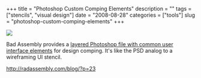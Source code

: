 +++
title = "Photoshop Custom Comping Elements"
description = ""
tags = ["stencils", "visual design"]
date = "2008-08-28"
categories = ["tools"]
slug = "photoshop-custom-comping-elements"
+++


<div class="tool-screenshot mb1"><a href="http://radassembly.com/blog/?p=23"><img id="bluga-thumbnail-2843" class="bluga-thumbnail custom" src="//konigi.com/media/bluga/
wt523352b7c2530_custom.jpg"/></a></div><p>Bad Assembly provides a <a href="http://radassembly.com/blog/?p=23">layered Photoshop file with common user interface elements</a> for design comping. It's like the PSD analog to a wireframing UI stencil. </p>
  
<p><a href="http://radassembly.com/blog/?p=23">http://radassembly.com/blog/?p=23</a></p>
      
